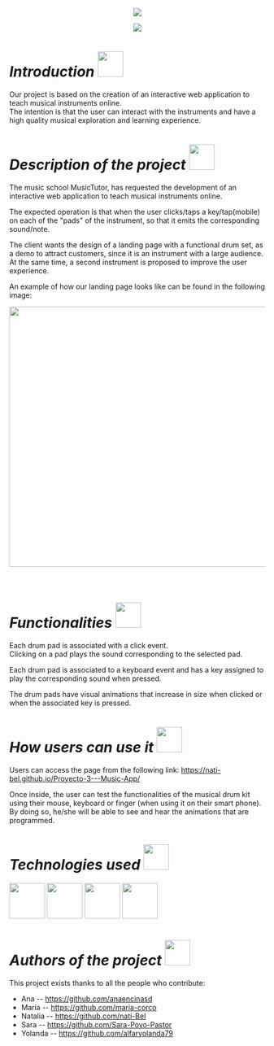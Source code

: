<p align="center">
  <img src="https://github.com/nati-Bel/Proyecto-3---Music-App/assets/132446932/cedd430a-0a54-48fb-a199-bd3071d648d0"></p>

<p align="center"><img src="https://img.shields.io/badge/STATUS-FINISHED-GREEN"></p>
  
# *Introduction* <img width = 50px, height = 50px src="https://github.com/nati-Bel/Proyecto-3---Music-App/assets/132446932/f963cbe0-2639-4950-81d2-6f41e4f9a7f5">
Our project is based on the creation of an interactive web application to teach musical instruments online.<br>
The intention is that the user can interact with the instruments and have a high quality musical exploration and learning experience.
<br>
# *Description of the project* <img width = 50px, height = 50px src="https://github.com/nati-Bel/Proyecto-3---Music-App/assets/132446932/53786f41-5b13-4265-a20d-a478d3aaff27">
The music school MusicTutor, has requested the development of an interactive web application to teach musical instruments online. 

The expected operation is that when the user clicks/taps a key/tap(mobile) on each of the "pads" of the instrument, so that it emits the corresponding sound/note. 

The client wants the design of a landing page with a functional drum set, as a demo to attract customers, since it is an instrument with a large audience. At the same time, a second instrument is proposed to improve the user experience.

An example of how our landing page looks like can be found in the following image:
<p align="center">
<img width = 720px, height = 512px src= "https://github.com/nati-Bel/Proyecto-3---Music-App/assets/132446932/e942e24d-9a5a-4740-aa5d-e68785b4a98d"></p>
<br>

# *Functionalities* <img width = 50px, height = 50px src="https://github.com/nati-Bel/Proyecto-3---Music-App/assets/132446932/cd1cfd60-fde6-423f-a2b0-638571ee0b00">
Each drum pad is associated with a click event.<br>
Clicking on a pad plays the sound corresponding to the selected pad.

Each drum pad is associated to a keyboard event and has a key assigned to play the corresponding sound when pressed.

The drum pads have visual animations that increase in size when clicked or when the associated key is pressed.
<br>
# *How users can use it* <img width = 50px, height = 50px src="https://github.com/nati-Bel/Proyecto-3---Music-App/assets/132446932/267ff4c9-035a-4a54-8f0f-f708271c3538">
Users can access the page from the following link: https://nati-bel.github.io/Proyecto-3---Music-App/ <br>

Once inside, the user can test the functionalities of the musical drum kit using their mouse, keyboard or finger (when using it on their smart phone). By doing so, he/she will be able to see and hear the animations that are programmed.
<br>
# *Technologies used*  <img width = 50px, height = 50px src="https://github.com/nati-Bel/Proyecto-3---Music-App/assets/132446932/2b95686d-c3b6-4531-8d2b-949f40e82941">

<img width = 70px, height = 70px src="https://github.com/nati-Bel/Proyecto-3---Music-App/assets/132446932/22852c80-126f-48ba-b936-11fc13f88e89"> <img width = 70px, height = 70px src="https://github.com/nati-Bel/Proyecto-3---Music-App/assets/132446932/e10e887d-8201-47b9-b3a5-6b6d935c46f3"> <img width = 70px, height = 70px src="https://github.com/nati-Bel/Proyecto-3---Music-App/assets/132446932/5a6d57b3-16d4-4ee8-8109-d632269201c3"> <img width = 70px, height = 70px src="https://github.com/nati-Bel/Proyecto-3---Music-App/assets/132446932/040624dc-3b70-45c6-bad1-369515d17750">
<br>
# *Authors of the project* <img width = 50px, height = 50px src="https://github.com/nati-Bel/Proyecto-3---Music-App/assets/132446932/6a12045d-faf6-47a2-8ab1-9b40e99d660c">
This project exists thanks to all the people who contribute:
  - Ana -- https://github.com/anaencinasd
  - María -- https://github.com/maria-corco
  - Natalia -- https://github.com/nati-Bel
  - Sara -- https://github.com/Sara-Poyo-Pastor
  - Yolanda -- https://github.com/alfaryolanda79
